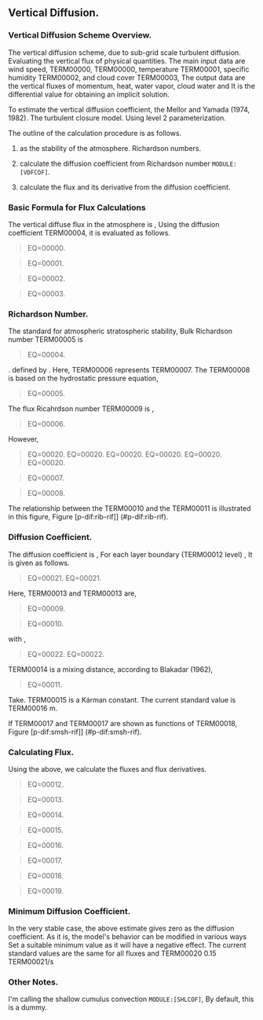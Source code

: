 ## Vertical Diffusion.

### Vertical Diffusion Scheme Overview.

The vertical diffusion scheme,
due to sub-grid scale turbulent diffusion.
Evaluating the vertical flux of physical quantities.
The main input data are wind speed, TERM00000, TERM00000, temperature TERM00001, specific humidity TERM00002, and cloud cover TERM00003,
The output data are the vertical fluxes of momentum, heat, water vapor, cloud water and
It is the differential value for obtaining an implicit solution.

To estimate the vertical diffusion coefficient, the
Mellor and Yamada (1974, 1982).
The turbulent closure model.
Using level 2 parameterization.

The outline of the calculation procedure is as follows.

1. as the stability of the atmosphere.
     Richardson numbers.

2. calculate the diffusion coefficient from Richardson number `MODULE:[VDFCOF]`.

3. calculate the flux and its derivative from the diffusion coefficient.

### Basic Formula for Flux Calculations

The vertical diffuse flux in the atmosphere is ,
Using the diffusion coefficient TERM00004, it is evaluated as follows.

> EQ=00000.

> EQ=00001.

> EQ=00002.

> EQ=00003.

### Richardson Number.

The standard for atmospheric stratospheric stability,
Bulk Richardson number TERM00005 is

> EQ=00004.

. defined by .
Here, TERM00006 represents TERM00007.
The TERM00008 is based on the hydrostatic pressure equation,

> EQ=00005.

The flux Ricahrdson number TERM00009 is ,

> EQ=00006.

However,

> EQ=00020.
> EQ=00020.
> EQ=00020.
> EQ=00020.
> EQ=00020.
> EQ=00020.

> EQ=00007.

> EQ=00008.

The relationship between the TERM00010 and the TERM00011 is illustrated in this figure,
Figure [p-dif:rib-rif\]] (#p-dif:rib-rif).

### Diffusion Coefficient.

The diffusion coefficient is ,
For each layer boundary (TERM00012 level) ,
It is given as follows.

> EQ=00021.
> EQ=00021.

Here, TERM00013 and TERM00013 are,

> EQ=00009.

> EQ=00010.

with ,

> EQ=00022.
> EQ=00022.

TERM00014 is a mixing distance, according to Blakadar (1962),

> EQ=00011.

Take.
TERM00015 is a Kárman constant.
The current standard value is TERM00016 m.

If TERM00017 and TERM00017 are shown as functions of TERM00018,
Figure [p-dif:smsh-rif\]] (#p-dif:smsh-rif).

### Calculating Flux.

Using the above, we calculate the fluxes and flux derivatives.

> EQ=00012.

> EQ=00013.

> EQ=00014.

> EQ=00015.

> EQ=00016.

> EQ=00017.

> EQ=00018.

> EQ=00019.

### Minimum Diffusion Coefficient.

In the very stable case, the above estimate gives zero as the diffusion coefficient.
As it is, the model's behavior can be modified in various ways
Set a suitable minimum value as it will have a negative effect.
The current standard values are the same for all fluxes and
TERM00020 0.15 TERM00021/s

### Other Notes.

I'm calling the shallow cumulus convection `MODULE:[SHLCOF]`,
By default, this is a dummy.
